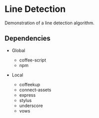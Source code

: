 # Line Detection

Demonstration of a line detection algorithm.

## Dependencies

+ Global
	* coffee-script
	* npm

+ Local
	* coffeekup
	* connect-assets
	* express
	* stylus
	* underscore
  * vows